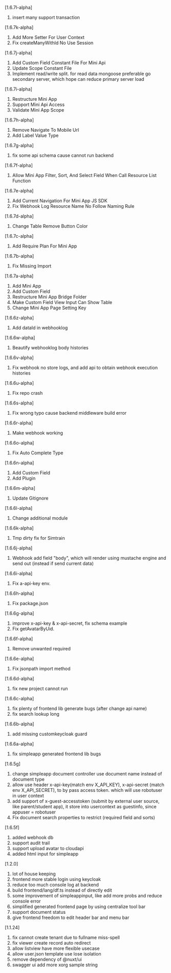 [1.6.7l-alpha]
1. insert many support transaction

[1.6.7k-alpha]
1. Add More Setter For User Context
2. Fix createManyWithId No Use Session


[1.6.7j-alpha]

1. Add Custom Field Constant File For Mini Api
2. Update Scope Constant File
3. Implement read/write split. for read data mongoose preferable go secondary server, which hope can reduce primary server load

[1.6.7i-alpha]

1. Restructure Mini App
2. Support Mini Api Access
3. Validate Mini App Scope

[1.6.7h-alpha]

1. Remove Navigate To Mobile Url
2. Add Label Value Type

[1.6.7g-alpha]

1. fix some api schema cause cannot run backend

[1.6.7f-alpha]

1. Allow Mini App Filter, Sort, And Select Field When Call Resource List Function

[1.6.7e-alpha]

1. Add Current Navigation For Mini App JS SDK
2. Fix Webhook Log Resource Name No Follow Naming Rule

[1.6.7d-alpha]

1. Change Table Remove Button Color

[1.6.7c-alpha]

1. Add Require Plan For Mini App

[1.6.7b-alpha]

1. Fix Missing Import

[1.6.7a-alpha]

1. Add Mini App
2. Add Custom Field
3. Restructure Mini App Bridge Folder
4. Make Custom Field View Input Can Show Table
5. Change Mini App Page Setting Key

[1.6.6z-alpha]

1. Add dataId in webhooklog

[1.6.6w-alpha]

1. Beautify webhooklog body histories

[1.6.6v-alpha]

1. Fix webhook no store logs, and add api to obtain webhook execution histories

[1.6.6u-alpha]

1. Fix repo crash

[1.6.6s-alpha]

1. Fix wrong typo cause backend middleware build error

[1.6.6r-alpha]

1. Make webhook working

[1.6.6o-alpha]

1. Fix Auto Complete Type

[1.6.6n-alpha]

1. Add Custom Field
2. Add Plugin

[1.6.6m-alpha]

1. Update Gitignore

[1.6.6l-alpha]

1. Change additional module

[1.6.6k-alpha]

1. Tmp dirty fix for Simtrain

[1.6.6j-alpha]

1. Webhook add field "body", which will render using mustache engine and send out (instead if send current data)

[1.6.6i-alpha]

1. Fix a-api-key env.

[1.6.6h-alpha]

1. Fix package.json

[1.6.6g-alpha]

1. improve x-api-key & x-api-secret, fix schema example
2. Fix getAvatarByUid.

[1.6.6f-alpha]

1. Remove unwanted required

[1.6.6e-alpha]

1. Fix jsonpath import method

[1.6.6d-alpha]

1. fix new project cannot run

[1.6.6c-alpha]

1. fix plenty of frontend lib generate bugs (after change api name)
2. fix search lookup long

[1.6.6b-alpha]

1. add missing customkeycloak guard

[1.6.6a-alpha]

1. fix simpleapp generated frontend lib bugs

[1.6.5g]

1. change simpleapp document controller use document name instead of document type
2. allow use header x-api-key(match env X_API_KEY), x-api-secret (match env X_API_SECRET), to by pass access token. which will use robotuser in user context
3. add support of x-guest-accesstoken (submit by external user source, like parent/student app), it store into usercontext as guestinfo, since appuser = robotuser
4. Fix document search properties to restrict (required field and sorts)

[1.6.5f]

1. added webhook db
2. support audit trail
3. support upload avatar to cloudapi
4. added html input for simpleapp

[1.2.0]

1. lot of house keeping
2. frontend more stable login using keycloak
3. reduce too much console log at backend
4. build frontend/lang/df.ts instead of directly edit
5. some improvement of simpleappinput, like add more probs and reduce console error
6. simplified generated frontend page by using centralize tool bar
7. support document status
8. give frontend freedom to edit header bar and menu bar

[1.1.24]

1. fix cannot create tenant due to fullname miss-spell
2. fix viewer create record auto redirect
3. allow listview have more flexible usecase
4. allow user.json template use lose isolation
5. remove dependency of @nuxt/ui
6. swagger ui add more xorg sample string
